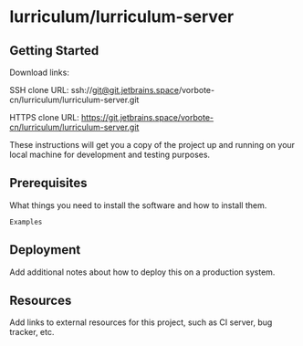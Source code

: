 # lurriculum/lurriculum-server



## Getting Started

Download links:

SSH clone URL: ssh://git@git.jetbrains.space/vorbote-cn/lurriculum/lurriculum-server.git

HTTPS clone URL: https://git.jetbrains.space/vorbote-cn/lurriculum/lurriculum-server.git



These instructions will get you a copy of the project up and running on your local machine for development and testing purposes.

## Prerequisites

What things you need to install the software and how to install them.

```
Examples
```

## Deployment

Add additional notes about how to deploy this on a production system.

## Resources

Add links to external resources for this project, such as CI server, bug tracker, etc.
